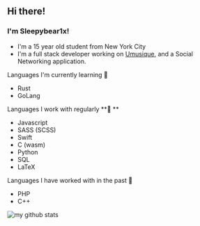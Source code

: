 ## Hi there!
### I'm Sleepybear1x!

- I'm a 15 year old student from New York City
- I'm a full stack developer working on [Umusique](https://github.com/xamthor/Umusique-App), and a Social Networking application. 

Languages I'm currently learning **🌱** 
- Rust
- GoLang

Languages I work with regularly **🍗 ** 
- Javascript
- SASS (SCSS)
- Swift
- C (wasm)
- Python
- SQL
- LaTeX

Languages I have worked with in the past **🦕** 
- PHP
- C++

![my github stats](https://github-readme-stats.vercel.app/api/top-langs/?username=sleepybear1x&show_icons=true&theme=default)
